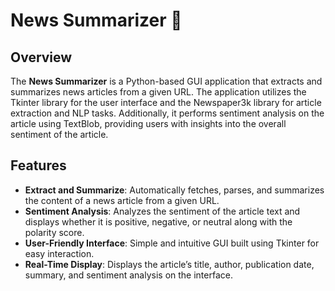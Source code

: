 # News Summarizer 📰

## Overview

The **News Summarizer** is a Python-based GUI application that extracts and summarizes news articles from a given URL. The application utilizes the Tkinter library for the user interface and the Newspaper3k library for article extraction and NLP tasks. Additionally, it performs sentiment analysis on the article using TextBlob, providing users with insights into the overall sentiment of the article.

## Features

- **Extract and Summarize**: Automatically fetches, parses, and summarizes the content of a news article from a given URL.
- **Sentiment Analysis**: Analyzes the sentiment of the article text and displays whether it is positive, negative, or neutral along with the polarity score.
- **User-Friendly Interface**: Simple and intuitive GUI built using Tkinter for easy interaction.
- **Real-Time Display**: Displays the article’s title, author, publication date, summary, and sentiment analysis on the interface.
